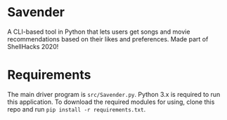 # Savender
A CLI-based tool in Python that lets users get songs and movie recommendations based on their likes and preferences. Made part of ShellHacks 2020!
# Requirements
The main driver program is `src/Savender.py`. Python 3.x is required to run this application. To download the required modules for using, clone this repo and run `pip install -r requirements.txt`. 
